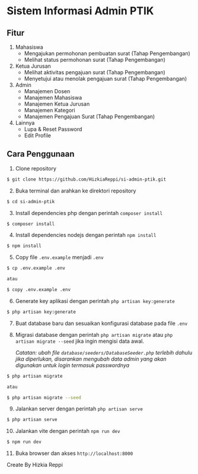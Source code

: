 # Sistem Informasi Admin PTIK

## Fitur

1. Mahasiswa
    - Mengajukan permohonan pembuatan surat (Tahap Pengembangan)
    - Melihat status permohonan surat (Tahap Pengembangan)
2. Ketua Jurusan
    - Melihat aktivitas pengajuan surat (Tahap Pengembangan)
    - Menyetujui atau menolak pengajuan surat (Tahap Pengembangan)
3. Admin
    - Manajemen Dosen
    - Manajemen Mahasiswa
    - Manajemen Ketua Jurusan
    - Manajemen Kategori
    - Manajemen Pengajuan Surat (Tahap Pengembangan)
4. Lainnya
    - Lupa & Reset Password
    - Edit Profile

## Cara Penggunaan

1. Clone repository

```bash
$ git clone https://github.com/HizkiaReppi/si-admin-ptik.git
```

2. Buka terminal dan arahkan ke direktori repository

```bash
$ cd si-admin-ptik
```

3. Install dependencies php dengan perintah `composer install`

```bash
$ composer install
```

4. Install dependencies nodejs dengan perintah `npm install`

```bash
$ npm install
```

5. Copy file `.env.example` menjadi `.env`

```bash
$ cp .env.example .env

atau

$ copy .env.example .env
```

6. Generate key aplikasi dengan perintah `php artisan key:generate`

```bash
$ php artisan key:generate
```

7. Buat database baru dan sesuaikan konfigurasi database pada file `.env`

8. Migrasi database dengan perintah `php artisan migrate` atau `php artisan migrate --seed` jika ingin mengisi data awal.

    _Catatan: ubah file `database/seeders/DatabaseSeeder.php` terlebih dahulu jika diperlukan, disarankan mengubah data admin yang akan digunakan untuk login termasuk passwordnya_

```bash
$ php artisan migrate

atau

$ php artisan migrate --seed
```

9. Jalankan server dengan perintah `php artisan serve`

```bash
$ php artisan serve
```

10. Jalankan vite dengan perintah `npm run dev`

```bash
$ npm run dev
```

11. Buka browser dan akses `http://localhost:8000`

Create By Hizkia Reppi
